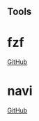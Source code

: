 Tools
--------

# fzf

[GitHub](https://github.com/junegunn/fzf)


# navi

[GitHub](https://github.com/denisidoro/navi)


